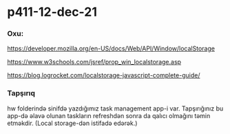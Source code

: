 # p411-12-dec-21

### Oxu: 

https://developer.mozilla.org/en-US/docs/Web/API/Window/localStorage

https://www.w3schools.com/jsref/prop_win_localstorage.asp

https://blog.logrocket.com/localstorage-javascript-complete-guide/

### Tapşırıq

hw folderində sinifdə yazdığımız task management app-i var. Tapşırığınız bu app-də əlavə olunan taskların refreshdən sonra da qalıcı olmağını təmin etməkdir. (Local storage-dən istifadə edərək.)
